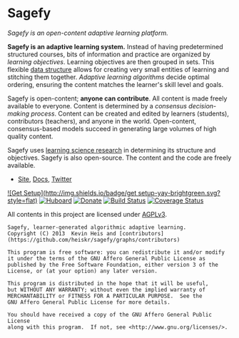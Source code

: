 # Sagefy

_Sagefy is an open-content adaptive learning platform._

**Sagefy is an adaptive learning system.** Instead of having predetermined structured courses, bits of information and practice are organized by _learning objectives_. Learning objectives are then grouped in sets. This flexible [data structure](/data_structure) allows for creating very small entities of learning and stitching them together. _Adaptive learning algorithms_ decide optimal ordering, ensuring the content matches the learner's skill level and goals.

Sagefy is open-content; **anyone can contribute**. All content is made freely available to everyone. Content is determined by a _consensus decision-making process_. Content can be created and edited by learners (students), contributors (teachers), and anyone in the world. Open-content, consensus-based models succeed in generating large volumes of high quality content. 

Sagefy uses [learning science research](/ideas) in determining its structure and objectives. Sagefy is also open-source. The content and the code are freely available.

- [Site], [Docs], [Twitter]

[Site]: http://sagefy.org
[Twitter]: http://twitter.com/sagefyorg
[Docs]: http://sagefy.org/docs/overview

[![Get Setup](http://img.shields.io/badge/get setup-yay-brightgreen.svg?style=flat)](https://github.com/heiskr/sagefy/blob/master/setup/setup.md) [![Huboard](http://img.shields.io/badge/huboard-yay-7965cc.svg?style=flat)](https://huboard.com/heiskr/sagefy) [![Donate](http://img.shields.io/badge/donate-yay-brightgreen.svg?style=flat)](https://www.paypal.com/cgi-bin/webscr?cmd=_s-xclick&hosted_button_id=PXGYRLUR53MBJ) [![Build Status](http://img.shields.io/travis/heiskr/sagefy.svg?style=flat)](https://travis-ci.org/heiskr/sagefy) [![Coverage Status](http://img.shields.io/coveralls/heiskr/sagefy.svg?style=flat)](https://coveralls.io/r/heiskr/sagefy)

All contents in this project are licensed under [AGPLv3](https://raw.github.com/heiskr/sagefy/master/license.txt).

    Sagefy, learner-generated algorithmic adaptive learning.
    Copyright (C) 2013  Kevin Heis and [contributors](https://github.com/heiskr/sagefy/graphs/contributors)

    This program is free software: you can redistribute it and/or modify
    it under the terms of the GNU Affero General Public License as
    published by the Free Software Foundation, either version 3 of the
    License, or (at your option) any later version.

    This program is distributed in the hope that it will be useful,
    but WITHOUT ANY WARRANTY; without even the implied warranty of
    MERCHANTABILITY or FITNESS FOR A PARTICULAR PURPOSE.  See the
    GNU Affero General Public License for more details.

    You should have received a copy of the GNU Affero General Public License
    along with this program.  If not, see <http://www.gnu.org/licenses/>.
